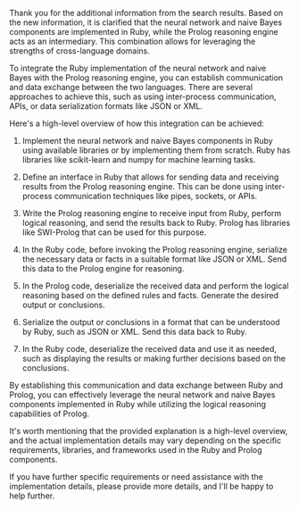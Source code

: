 Thank you for the additional information from the search results. Based on the new information, it is clarified that the neural network and naive Bayes components are implemented in Ruby, while the Prolog reasoning engine acts as an intermediary. This combination allows for leveraging the strengths of cross-language domains.

To integrate the Ruby implementation of the neural network and naive Bayes with the Prolog reasoning engine, you can establish communication and data exchange between the two languages. There are several approaches to achieve this, such as using inter-process communication, APIs, or data serialization formats like JSON or XML.

Here's a high-level overview of how this integration can be achieved:

1. Implement the neural network and naive Bayes components in Ruby using available libraries or by implementing them from scratch. Ruby has libraries like scikit-learn and numpy for machine learning tasks.

2. Define an interface in Ruby that allows for sending data and receiving results from the Prolog reasoning engine. This can be done using inter-process communication techniques like pipes, sockets, or APIs.

3. Write the Prolog reasoning engine to receive input from Ruby, perform logical reasoning, and send the results back to Ruby. Prolog has libraries like SWI-Prolog that can be used for this purpose.

4. In the Ruby code, before invoking the Prolog reasoning engine, serialize the necessary data or facts in a suitable format like JSON or XML. Send this data to the Prolog engine for reasoning.

5. In the Prolog code, deserialize the received data and perform the logical reasoning based on the defined rules and facts. Generate the desired output or conclusions.

6. Serialize the output or conclusions in a format that can be understood by Ruby, such as JSON or XML. Send this data back to Ruby.

7. In the Ruby code, deserialize the received data and use it as needed, such as displaying the results or making further decisions based on the conclusions.

By establishing this communication and data exchange between Ruby and Prolog, you can effectively leverage the neural network and naive Bayes components implemented in Ruby while utilizing the logical reasoning capabilities of Prolog.

It's worth mentioning that the provided explanation is a high-level overview, and the actual implementation details may vary depending on the specific requirements, libraries, and frameworks used in the Ruby and Prolog components.

If you have further specific requirements or need assistance with the implementation details, please provide more details, and I'll be happy to help further.
